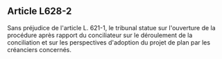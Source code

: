 Article L628-2
----
Sans préjudice de l'article L. 621-1, le tribunal statue sur l'ouverture de la
procédure après rapport du conciliateur sur le déroulement de la conciliation et
sur les perspectives d'adoption du projet de plan par les créanciers concernés.
